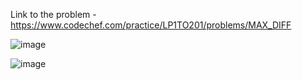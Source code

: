 Link to the problem - https://www.codechef.com/practice/LP1TO201/problems/MAX_DIFF


![image](https://github.com/Haleshot/Competitive-Programming/assets/57552973/58760abf-a30d-4946-a9b8-37e917927cdf)


![image](https://github.com/Haleshot/Competitive-Programming/assets/57552973/12e5f46a-747e-48b6-bee0-a9834de61efb)
